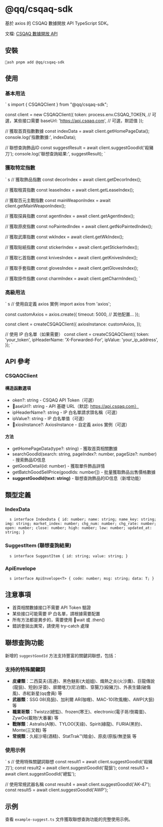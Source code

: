 # @qq/csqaq-sdk

基於 axios 的 CSQAQ 數據開放 API TypeScript SDK。

文檔: [CSQAQ 數據開放 API](https://docs.csqaq.com/)

## 安裝

`ash
pnpm add @qq/csqaq-sdk
`

## 使用

### 基本用法

`	s
import { CSQAQClient } from "@qq/csqaq-sdk";

const client = new CSQAQClient({
  token: process.env.CSQAQ_TOKEN, // 可選，某些接口需要
  baseUrl: 'https://api.csqaq.com', // 可選，默認值
});

// 獲取首頁指數數據
const indexData = await client.getHomePageData();
console.log('指數數據:', indexData);

// 聯想查詢飾品ID
const suggestResult = await client.suggestGoodId('殺豬刀');
console.log('聯想查詢結果:', suggestResult);
`

### 獲取特定指數

`	s
// 獲取飾品指數
const decorIndex = await client.getDecorIndex();

// 獲取租賃指數
const leaseIndex = await client.getLeaseIndex();

// 獲取百元主戰指數
const mainWeaponIndex = await client.getMainWeaponIndex();

// 獲取探員指數
const agentIndex = await client.getAgentIndex();

// 獲取原皮指數
const noPaintedIndex = await client.getNoPaintedIndex();

// 獲取武庫指數
const wkIndex = await client.getWkIndex();

// 獲取貼紙指數
const stickerIndex = await client.getStickerIndex();

// 獲取匕首指數
const knivesIndex = await client.getKnivesIndex();

// 獲取手套指數
const glovesIndex = await client.getGlovesIndex();

// 獲取掛件指數
const charmIndex = await client.getCharmIndex();
`

### 高級用法

`	s
// 使用自定義 axios 實例
import axios from 'axios';

const customAxios = axios.create({
  timeout: 5000,
  // 其他配置...
});

const client = createCSQAQClient({
  axiosInstance: customAxios,
});

// 使用 IP 白名單（如果需要）
const client = createCSQAQClient({
  token: 'your_token',
  ipHeaderName: 'X-Forwarded-For',
  ipValue: 'your_ip_address',
});
`

## API 參考

### CSQAQClient

#### 構造函數選項

- 	oken?: string - CSQAQ API Token（可選）
- aseUrl?: string - API 基礎 URL（默認: https://api.csqaq.com）
- ipHeaderName?: string - IP 白名單請求頭名稱（可選）
- ipValue?: string - IP 白名單值（可選）
- xiosInstance?: AxiosInstance - 自定義 axios 實例（可選）

#### 方法

- getHomePageData(type?: string) - 獲取首頁相關數據
- searchGoodId(search: string, pageIndex?: number, pageSize?: number) - 搜索飾品ID信息
- getGoodDetail(id: number) - 獲取單件飾品詳情
- getBatchGoodSellPrice(goodIds: number[]) - 批量獲取飾品出售價格數據
- **suggestGoodId(text: string)** - 聯想查詢飾品的ID信息（新增功能）

## 類型定義

### IndexData

`	s
interface IndexData {
  id: number;
  name: string;
  name_key: string;
  img: string;
  market_index: number;
  chg_num: number;
  chg_rate: number;
  open: number;
  close: number;
  high: number;
  low: number;
  updated_at: string;
}
`

### SuggestItem (聯想查詢結果)

`	s
interface SuggestItem {
  id: string;
  value: string;
}
`

### ApiEnvelope

`	s
interface ApiEnvelope<T> {
  code: number;
  msg: string;
  data: T;
}
`

## 注意事項

- 首頁相關數據接口不需要 API Token 驗證
- 某些接口可能需要 IP 白名單，請根據需要配置
- 所有方法都是異步的，需要使用 wait 或 .then()
- 錯誤會拋出異常，請使用 try-catch 處理

## 聯想查詢功能

新增的 `suggestGoodId` 方法支持豐富的關鍵詞聯想，包括：

### 支持的特殊關鍵詞

- **皮膚類**：二西莫夫(高達)、黑色魅影(大姐姐)、熾熱之炎(火沙鷹)、巨龍傳說(龍狙)、短劍(牙簽)、廓爾喀刀(尼泊爾)、穿腸刀(殺豬刀)、外表生鏽(破傷風)、赤紅新星(qq會員) 等
- **武器類**：SSG 08(鳥狙)、加利爾 AR(咖喱)、MAC-10(吹風機)、AWP(大狙) 等
- **職業哥類**：Twistzz(總監)、frozen(寒王)、electronic(電子哥/倒霉蛋)、ZywOo(載物/大番薯) 等
- **戰隊類**：Astralis(A隊)、TYLOO(天祿)、Spirit(綠龍)、FURIA(黑豹)、Monte(三叉戟) 等
- **常規類**：久經沙場(酒精)、StatTrak™(暗金)、原皮/原版/無塗裝 等

### 使用示例

`	s
// 使用特殊關鍵詞聯想
const result1 = await client.suggestGoodId('殺豬刀');
const result2 = await client.suggestGoodId('龍狙');
const result3 = await client.suggestGoodId('總監');

// 使用常規武器名稱
const result4 = await client.suggestGoodId('AK-47');
const result5 = await client.suggestGoodId('AWP');
`

## 示例

查看 `example-suggest.ts` 文件獲取聯想查詢功能的完整使用示例。
